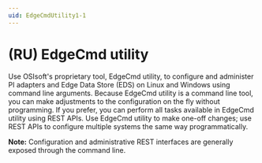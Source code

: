 ```yaml
---
uid: EdgeCmdUtility1-1
---
```


# (RU) EdgeCmd utility

Use OSIsoft's proprietary tool, EdgeCmd utility, to configure and administer PI adapters and Edge Data Store (EDS) on Linux and Windows using command line arguments. Because EdgeCmd utility is a command line tool, you can make adjustments to the configuration on the fly without programming. If you prefer, you can perform all tasks available in EdgeCmd utility using REST APIs. Use EdgeCmd utility to make one-off changes; use REST APIs to configure multiple systems the same way programmatically.

**Note:** Configuration and administrative REST interfaces are generally exposed through the command line.

